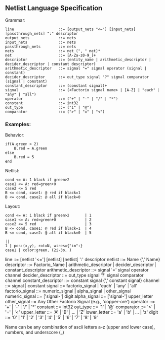 ## Netlist Language Specification

Grammar:
```
line 					::= [output_nets "<="] [input_nets] [passthrough_nets] ":" descriptor
output_nets 			::= nets
input_nets 				::= nets
passthrough_nets		::= nets
nets 					::= net (", " net)*
net 					::= [A-Za-z0-9_]+
descriptor 				::= (entity_name | arithmetic_descriptor | decider_descriptor | constant descriptor)
arithmetic_descriptor	::= signal "=" signal operator (signal | constant)
decider_descriptor		::= out_type signal "?" signal comparator (signal | constant)
constant_descriptor		::= (constant signal)+
signal					::= (<Factorio signal name> | [A-Z] | "each" | "any" | "all")
operator				::= ("+" | "-" | "/" | "*")
constant 				::= int32
out_type				::= ("1" | "@")
comparator				::= (">" | "=" | "<")
```
### Examples:

Behavior:
```
if(A.green > 2)
	B.red = A.green
else
	B.red = 5
end
```

Netlist:
```
cond <= A: 1 black if green>2
case1 <= A: red=green+0
case2 <= 5 red
B <= cond, case1: @ red if black=1
B <= cond, case2: @ all if black=0 
```

Layout:

```
cond <= A: 1 black if green>2		| 1
case1 <= A: red=green+0				| 2
case2 <= 5 red						| 3
B <= cond, case1: @ red if black=1	| 4
B <= cond, case2: @ all if black=0  | 5

||
1 | pos:(x,y), rot=N, wires={"in":}
case1 | color:green, (2i-3o, )
```


line                    ::= [netlist '<='] [netlist] [netlist] ':' descriptor
netlist                 ::= Name {',' Name}
descriptor              ::= Factorio_Name | arithmetic_descriptor | decider_descriptor | constant_descriptor
arithmetic_descriptor   ::= signal '=' signal operator channel
decider_descriptor      ::= out_type signal '?' signal comparator channel
constant_descriptor     ::= constant signal {',' constant signal}
channel                 ::= signal | constant
signal                  ::= factorio_signal | 'each' | 'any' | 'all'
factorio_signal         ::= numeric_signal | alpha_signal | other_signal
numeric_signal          ::= ['signal-'] digit
alpha_signal            ::= ['signal-'] upper_letter
other_signal            ::= Any Other Factorio Signal (e.g., 'copper-ore')
operator                ::= '+' | '-' | '/' | '*'
constant                ::= Int32
out_type                ::= '1' | '@'
comparator              ::= '>' | '=' | '<'
upper_letter            ::= 'A' | 'B' | ... | 'Z'
lower_letter            ::= 'a' | 'b' | ... | 'z'
digit                   ::= '0' | '1' | '2' | '3' | '4' | '5' | '6' | '7' | '8' | '9'
 
Name can be any combination of ascii letters a-z (upper and lower case), numbers, and underscore (_)